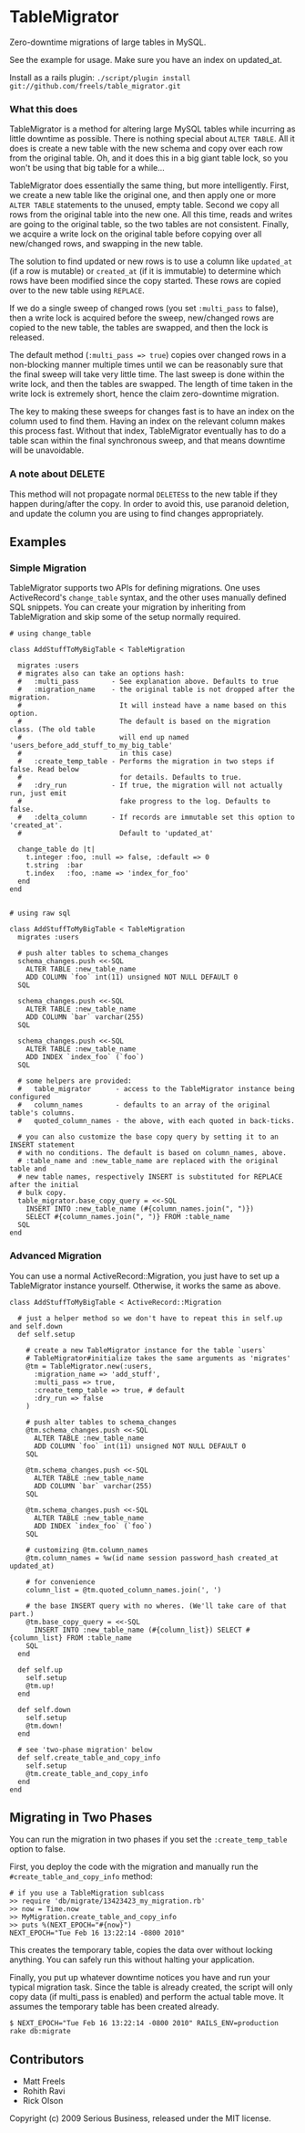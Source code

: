 # TableMigrator

Zero-downtime migrations of large tables in MySQL.

See the example for usage. Make sure you have an index on updated_at.

Install as a rails plugin: `./script/plugin install git://github.com/freels/table_migrator.git`


### What this does

TableMigrator is a method for altering large MySQL tables while incurring as little downtime as possible. There is nothing special about `ALTER TABLE`. All it does is create a new table with the new schema and copy over each row from the original table. Oh, and it does this in a big giant table lock, so you won't be using that big table for a while...

TableMigrator does essentially the same thing, but more intelligently. First, we create a new table like the original one, and then apply one or more `ALTER TABLE` statements to the unused, empty table. Second we copy all rows from the original table into the new one. All this time, reads and writes are going to the original table, so the two tables are not consistent. Finally, we acquire a write lock on the original table before copying over all new/changed rows, and swapping in the new table.

The solution to find updated or new rows is to use a column like `updated_at` (if a row is mutable) or `created_at` (if it is immutable) to determine which rows have been modified since the copy started. These rows are copied over to the new table using `REPLACE`.

If we do a single sweep of changed rows (you set `:multi_pass` to false), then a write lock is acquired before the sweep, new/changed rows are copied to the new table, the tables are swapped, and then the lock is released.

The default method (`:multi_pass => true`) copies over changed rows in a non-blocking manner multiple times until we can be reasonably sure that the final sweep will take very little time. The last sweep is done within the write lock, and then the tables are swapped. The length of time taken in the write lock is extremely short, hence the claim zero-downtime migration.

The key to making these sweeps for changes fast is to have an index on the column used to find them. Having an index on the relevant column makes this process fast. Without that index, TableMigrator eventually has to do a table scan within the final synchronous sweep, and that means downtime will be unavoidable.

### A note about DELETE

This method will not propagate normal `DELETES`s to the new table if they happen during/after the copy. In order to avoid this, use paranoid deletion, and update the column you are using to find changes appropriately.


## Examples

### Simple Migration

TableMigrator supports two APIs for defining migrations. One uses ActiveRecord's `change_table` syntax, and the other uses manually defined SQL snippets. You can create your migration by inheriting from TableMigration and skip some of the setup normally required.

    # using change_table

    class AddStuffToMyBigTable < TableMigration

      migrates :users
      # migrates also can take an options hash:
      #   :multi_pass        - See explanation above. Defaults to true
      #   :migration_name    - the original table is not dropped after the migration.
      #                        It will instead have a name based on this option.
      #                        The default is based on the migration class. (The old table
      #                        will end up named 'users_before_add_stuff_to_my_big_table'
      #                        in this case)
      #   :create_temp_table - Performs the migration in two steps if false. Read below
      #                        for details. Defaults to true.
      #   :dry_run           - If true, the migration will not actually run, just emit
      #                        fake progress to the log. Defaults to false.
      #   :delta_column      - If records are immutable set this option to 'created_at'.
      #                        Default to 'updated_at'

      change_table do |t|
        t.integer :foo, :null => false, :default => 0
        t.string  :bar
        t.index   :foo, :name => 'index_for_foo'
      end
    end


    # using raw sql

    class AddStuffToMyBigTable < TableMigration
      migrates :users

      # push alter tables to schema_changes
      schema_changes.push <<-SQL
        ALTER TABLE :new_table_name
        ADD COLUMN `foo` int(11) unsigned NOT NULL DEFAULT 0
      SQL

      schema_changes.push <<-SQL
        ALTER TABLE :new_table_name
        ADD COLUMN `bar` varchar(255)
      SQL

      schema_changes.push <<-SQL
        ALTER TABLE :new_table_name
        ADD INDEX `index_foo` (`foo`)
      SQL

      # some helpers are provided:
      #   table_migrator      - access to the TableMigrator instance being configured
      #   column_names        - defaults to an array of the original table's columns.
      #   quoted_column_names - the above, with each quoted in back-ticks.

      # you can also customize the base copy query by setting it to an INSERT statement
      # with no conditions. The default is based on column_names, above.
      # :table_name and :new_table_name are replaced with the original table and
      # new table names, respectively INSERT is substituted for REPLACE after the initial
      # bulk copy.
      table_migrator.base_copy_query = <<-SQL
        INSERT INTO :new_table_name (#{column_names.join(", ")}) 
        SELECT #{column_names.join(", ")} FROM :table_name
      SQL
    end


### Advanced Migration

You can use a normal ActiveRecord::Migration, you just have to set up a TableMigrator instance yourself. Otherwise, it works the same as above.

    class AddStuffToMyBigTable < ActiveRecord::Migration

      # just a helper method so we don't have to repeat this in self.up and self.down
      def self.setup

        # create a new TableMigrator instance for the table `users`
        # TableMigrator#initialize takes the same arguments as 'migrates'
        @tm = TableMigrator.new(:users,
          :migration_name => 'add_stuff',
          :multi_pass => true,
          :create_temp_table => true, # default
          :dry_run => false
        )

        # push alter tables to schema_changes
        @tm.schema_changes.push <<-SQL
          ALTER TABLE :new_table_name 
          ADD COLUMN `foo` int(11) unsigned NOT NULL DEFAULT 0
        SQL

        @tm.schema_changes.push <<-SQL
          ALTER TABLE :new_table_name 
          ADD COLUMN `bar` varchar(255)
        SQL

        @tm.schema_changes.push <<-SQL
          ALTER TABLE :new_table_name 
          ADD INDEX `index_foo` (`foo`)
        SQL

        # customizing @tm.column_names
        @tm.column_names = %w(id name session password_hash created_at updated_at)

        # for convenience
        column_list = @tm.quoted_column_names.join(', ')

        # the base INSERT query with no wheres. (We'll take care of that part.)
        @tm.base_copy_query = <<-SQL
          INSERT INTO :new_table_name (#{column_list}) SELECT #{column_list} FROM :table_name
        SQL
      end

      def self.up
        self.setup
        @tm.up!
      end

      def self.down
        self.setup
        @tm.down!
      end

      # see 'two-phase migration' below
      def self.create_table_and_copy_info
        self.setup
        @tm.create_table_and_copy_info
      end
    end


## Migrating in Two Phases

You can run the migration in two phases if you set the `:create_temp_table` option to false.

First, you deploy the code with the migration and manually run the `#create_table_and_copy_info` method:

    # if you use a TableMigration sublcass
    >> require 'db/migrate/13423423_my_migration.rb'
    >> now = Time.now
    >> MyMigration.create_table_and_copy_info
    >> puts %(NEXT_EPOCH="#{now}")
    NEXT_EPOCH="Tue Feb 16 13:22:14 -0800 2010"

This creates the temporary table, copies the data over without locking anything.  You can safely run this without halting your application.

Finally, you put up whatever downtime notices you have and run your typical migration task.  Since the table is already created, the script will only
copy data (if multi_pass is enabled) and perform the actual table move.  It assumes the temporary table has been created already.

    $ NEXT_EPOCH="Tue Feb 16 13:22:14 -0800 2010" RAILS_ENV=production rake db:migrate

## Contributors
- Matt Freels
- Rohith Ravi
- Rick Olson

Copyright (c) 2009 Serious Business, released under the MIT license.
